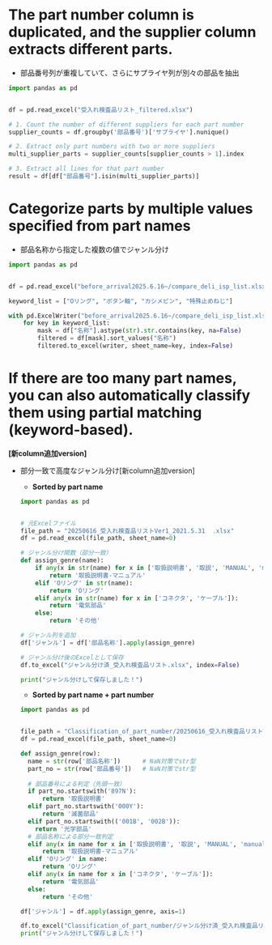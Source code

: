 
# The part number column is duplicated, and the supplier column extracts different parts.
  - 部品番号列が重複していて、さらにサプライヤ列が別々の部品を抽出
  ```python
  import pandas as pd
  
  
  df = pd.read_excel("受入れ検査品リスト_filtered.xlsx")
  
  # 1. Count the number of different suppliers for each part number
  supplier_counts = df.groupby('部品番号')['サプライヤ'].nunique()
  
  # 2. Extract only part numbers with two or more suppliers
  multi_supplier_parts = supplier_counts[supplier_counts > 1].index
  
  # 3. Extract all lines for that part number
  result = df[df["部品番号"].isin(multi_supplier_parts)]
  ```


# Categorize parts by multiple values ​​specified from part names
  - 部品名称から指定した複数の値でジャンル分け
  ```python
  import pandas as pd
  
  
  df = pd.read_excel("before_arrival2025.6.16~/compare_deli_isp_list.xlsx", sheet_name=0)
  
  keyword_list = ["Oリング", "ボタン軸", "カシメピン", "特殊止めねじ"]
  
  with pd.ExcelWriter("before_arrival2025.6.16~/compare_deli_isp_list.xlsx", engine="openpyxl", mode="a", if_sheet_exists="replace") as writer:
      for key in keyword_list:
          mask = df["名称"].astype(str).str.contains(key, na=False)
          filtered = df[mask].sort_values("名称")
          filtered.to_excel(writer, sheet_name=key, index=False)

  ```

# If there are too many part names, you can also automatically classify them using partial matching (keyword-based).
**[新column追加version]**
  - 部分一致で高度なジャンル分け[新column追加version]
    - **Sorted by part name**
    ```python
    import pandas as pd

    
    # 元Excelファイル
    file_path = "20250616_受入れ検査品リストVer1_2021.5.31  .xlsx"
    df = pd.read_excel(file_path, sheet_name=0)
    
    # ジャンル分け関数（部分一致）
    def assign_genre(name):
        if any(x in str(name) for x in ['取扱説明書', '取説', 'MANUAL', 'manual', 'マニュアル']):
            return '取扱説明書-マニュアル'
        elif 'Oリング' in str(name):
            return 'Oリング'
        elif any(x in str(name) for x in ['コネクタ', 'ケーブル']):
            return '電気部品'
        else:
            return 'その他'
    
    # ジャンル列を追加
    df['ジャンル'] = df['部品名称'].apply(assign_genre)
    
    # ジャンル分け後のExcelとして保存
    df.to_excel("ジャンル分け済_受入れ検査品リスト.xlsx", index=False)
    
    print("ジャンル分けして保存しました！")

    ```
    
    - **Sorted by part name + part number**
    ```python
    import pandas as pd
    
    
    file_path = "Classification_of_part_number/20250616_受入れ検査品リストVer1_2021.5.31  .xlsx"
    df = pd.read_excel(file_path, sheet_name=0)
    
    def assign_genre(row):
      name = str(row['部品名称'])      # NaN対策でstr型
      part_no = str(row['部品番号'])   # NaN対策でstr型
      
      # 部品番号による判定（先頭一致）
      if part_no.startswith('897N'):
          return '取扱説明書'
      elif part_no.startswith('000Y'):
          return '滅菌部品'
      elif part_no.startswith(('001B', '002B')):
        return '光学部品'
      # 部品名称による部分一致判定
      elif any(x in name for x in ['取扱説明書', '取説', 'MANUAL', 'manual', 'マニュアル']):
          return '取扱説明書-マニュアル'
      elif 'Oリング' in name:
          return 'Oリング'
      elif any(x in name for x in ['コネクタ', 'ケーブル']):
          return '電気部品'
      else:
          return 'その他'
    
    df['ジャンル'] = df.apply(assign_genre, axis=1)
    
    df.to_excel("Classification_of_part_number/ジャンル分け済_受入れ検査品リスト.xlsx", index=False)
    print("ジャンル分けして保存しました！")
    ```
